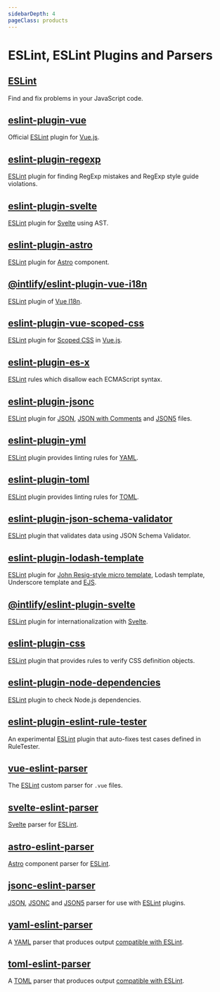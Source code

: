 ```yaml
---
sidebarDepth: 4
pageClass: products
---
```


# ESLint, ESLint Plugins and Parsers

## [ESLint] <Badge text="Alumni" type="warning"/>

<npm-info name="eslint" node ></npm-info>
<gh-info repo="eslint/eslint"></gh-info>
Find and fix problems in your JavaScript code.

## [eslint-plugin-vue](https://eslint.vuejs.org/) <Badge text="Maintainer" type="warning"/>

<npm-info name="eslint-plugin-vue" node peer-eslint></npm-info>
<gh-info repo="vuejs/eslint-plugin-vue"></gh-info>
Official [ESLint] plugin for [Vue.js].

## [eslint-plugin-regexp](https://ota-meshi.github.io/eslint-plugin-regexp/) <Badge text="Owner"/>

<npm-info name="eslint-plugin-regexp" node peer-eslint></npm-info>
<gh-info repo="ota-meshi/eslint-plugin-regexp"></gh-info>
[ESLint] plugin for finding RegExp mistakes and RegExp style guide violations.

## [eslint-plugin-svelte](https://sveltejs.github.io/eslint-plugin-svelte/) <Badge text="Owner"/>

<npm-info name="eslint-plugin-svelte" node peer-eslint></npm-info>
<gh-info repo="sveltejs/eslint-plugin-svelte"></gh-info>
[ESLint] plugin for [Svelte] using AST.

## [eslint-plugin-astro](https://ota-meshi.github.io/eslint-plugin-astro/) <Badge text="Owner"/>

<npm-info name="eslint-plugin-astro" node peer-eslint></npm-info>
<gh-info repo="ota-meshi/eslint-plugin-astro"></gh-info>
[ESLint] plugin for [Astro] component.

## [@intlify/eslint-plugin-vue-i18n](https://eslint-plugin-vue-i18n.intlify.dev/) <Badge text="Maintainer" type="warning"/>

<npm-info name="@intlify/eslint-plugin-vue-i18n" node peer-eslint></npm-info>
<gh-info repo="intlify/eslint-plugin-vue-i18n"></gh-info>
[ESLint] plugin of [Vue I18n].

## [eslint-plugin-vue-scoped-css](https://future-architect.github.io/eslint-plugin-vue-scoped-css/) <Badge text="Owner"/>

<npm-info name="eslint-plugin-vue-scoped-css" node peer-eslint></npm-info>
<gh-info repo="future-architect/eslint-plugin-vue-scoped-css"></gh-info>
[ESLint] plugin for [Scoped CSS] in [Vue.js].

## [eslint-plugin-es-x](https://eslint-community.github.io/eslint-plugin-es-x/) <Badge text="Fork" type="warning"/>

<npm-info name="eslint-plugin-es-x" node peer-eslint></npm-info>
<gh-info repo="eslint-community/eslint-plugin-es-x"></gh-info>
[ESLint] rules which disallow each ECMAScript syntax.

## [eslint-plugin-jsonc](https://ota-meshi.github.io/eslint-plugin-jsonc/) <Badge text="Owner"/>

<npm-info name="eslint-plugin-jsonc" node peer-eslint></npm-info>
<gh-info repo="ota-meshi/eslint-plugin-jsonc"></gh-info>
[ESLint] plugin for [JSON], [JSON with Comments] and [JSON5] files.

## [eslint-plugin-yml](https://ota-meshi.github.io/eslint-plugin-yml/) <Badge text="Owner"/>

<npm-info name="eslint-plugin-yml" node peer-eslint></npm-info>
<gh-info repo="ota-meshi/eslint-plugin-yml"></gh-info>
[ESLint] plugin provides linting rules for [YAML].

## [eslint-plugin-toml](https://ota-meshi.github.io/eslint-plugin-toml/) <Badge text="Owner"/>

<npm-info name="eslint-plugin-toml" node peer-eslint></npm-info>
<gh-info repo="ota-meshi/eslint-plugin-toml"></gh-info>
[ESLint] plugin provides linting rules for [TOML].

## [eslint-plugin-json-schema-validator](https://ota-meshi.github.io/eslint-plugin-json-schema-validator/) <Badge text="Owner"/>

<npm-info name="eslint-plugin-json-schema-validator" node peer-eslint></npm-info>
<gh-info repo="ota-meshi/eslint-plugin-json-schema-validator"></gh-info>
[ESLint] plugin that validates data using JSON Schema Validator.

## [eslint-plugin-lodash-template](https://ota-meshi.github.io/eslint-plugin-lodash-template/) <Badge text="Owner"/>

<npm-info name="eslint-plugin-lodash-template" node peer-eslint></npm-info>
<gh-info repo="ota-meshi/eslint-plugin-lodash-template"></gh-info>
[ESLint] plugin for [John Resig-style micro template], Lodash template, Underscore template and [EJS].

## [@intlify/eslint-plugin-svelte](https://github.com/intlify/eslint-plugin-svelte) <Badge text="Owner"/>

<npm-info name="@intlify/eslint-plugin-svelte" node peer-eslint></npm-info>
<gh-info repo="intlify/eslint-plugin-svelte"></gh-info>
[ESLint] plugin for internationalization with [Svelte].

## [eslint-plugin-css](https://ota-meshi.github.io/eslint-plugin-css/) <Badge text="Owner"/>

<npm-info name="eslint-plugin-css" node peer-eslint></npm-info>
<gh-info repo="ota-meshi/eslint-plugin-css"></gh-info>
[ESLint] plugin that provides rules to verify CSS definition objects.

## [eslint-plugin-node-dependencies](https://ota-meshi.github.io/eslint-plugin-node-dependencies/) <Badge text="Owner"/>

<npm-info name="eslint-plugin-node-dependencies" node peer-eslint></npm-info>
<gh-info repo="ota-meshi/eslint-plugin-node-dependencies"></gh-info>
[ESLint] plugin to check Node.js dependencies.

## [eslint-plugin-eslint-rule-tester](https://github.com/ota-meshi/eslint-plugin-eslint-rule-tester) <Badge text="Owner"/>

<npm-info name="eslint-plugin-eslint-rule-tester" node peer-eslint></npm-info>
<gh-info repo="ota-meshi/eslint-plugin-eslint-rule-tester"></gh-info>
An experimental [ESLint] plugin that auto-fixes test cases defined in RuleTester.

## [vue-eslint-parser](https://github.com/vuejs/vue-eslint-parser) <Badge text="CoMaintainer" type="warning"/>

<npm-info name="vue-eslint-parser" node peer-eslint></npm-info>
<gh-info repo="vuejs/vue-eslint-parser"></gh-info>
The [ESLint] custom parser for `.vue` files.

## [svelte-eslint-parser](https://github.com/sveltejs/svelte-eslint-parser) <Badge text="Owner"/>

<npm-info name="svelte-eslint-parser" node></npm-info>
<gh-info repo="sveltejs/svelte-eslint-parser"></gh-info>
[Svelte] parser for [ESLint].

## [astro-eslint-parser](https://github.com/ota-meshi/astro-eslint-parser) <Badge text="Owner"/>

<npm-info name="astro-eslint-parser" node></npm-info>
<gh-info repo="ota-meshi/astro-eslint-parser"></gh-info>
[Astro] component parser for [ESLint].

## [jsonc-eslint-parser](https://github.com/ota-meshi/jsonc-eslint-parser) <Badge text="Owner"/>

<npm-info name="jsonc-eslint-parser" node></npm-info>
<gh-info repo="ota-meshi/jsonc-eslint-parser"></gh-info>
[JSON], [JSONC] and [JSON5] parser for use with [ESLint] plugins.

## [yaml-eslint-parser](https://github.com/ota-meshi/yaml-eslint-parser) <Badge text="Owner"/>

<npm-info name="yaml-eslint-parser" node></npm-info>
<gh-info repo="ota-meshi/yaml-eslint-parser"></gh-info>
A [YAML] parser that produces output [compatible with ESLint](https://eslint.org/docs/developer-guide/working-with-custom-parsers#all-nodes).

## [toml-eslint-parser](https://github.com/ota-meshi/toml-eslint-parser) <Badge text="Owner"/>

<npm-info name="toml-eslint-parser" node></npm-info>
<gh-info repo="ota-meshi/toml-eslint-parser"></gh-info>
A [TOML] parser that produces output [compatible with ESLint](https://eslint.org/docs/developer-guide/working-with-custom-parsers#all-nodes).

[vue.js]: https://vuejs.org/
[stylelint]: https://stylelint.io/
[eslint]: https://eslint.org/
[stylus]: https://stylus-lang.com/
[postcss]: https://postcss.org/
[babel]: https://babeljs.io/
[webpack]: https://webpack.js.org/
[john resig-style micro template]: https://johnresig.com/blog/javascript-micro-templating/
[ejs]: https://ejs.co/
[scoped css]: https://vue-loader.vuejs.org/guide/scoped-css.html
[json]: https://json.org/
[jsonc]: https://github.com/microsoft/node-jsonc-parser
[json with comments]: https://github.com/microsoft/node-jsonc-parser
[json5]: https://json5.org/
[vue i18n]: https://github.com/intlify/vue-i18n-next
[yaml]: https://yaml.org/
[toml]: https://toml.io/
[svelte]: https://svelte.dev/
[astro]: https://astro.build/
